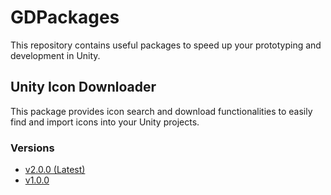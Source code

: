 # GDPackages

This repository contains useful packages to speed up your prototyping and development in Unity.

## Unity Icon Downloader

This package provides icon search and download functionalities to easily find and import icons into your Unity projects.

### Versions

* [v2.0.0 (Latest)](https://github.com/dogramacigokhan/GDPackages/tree/iconDownloader_v2/UnityIconDownloader)
* [v1.0.0](https://github.com/dogramacigokhan/GDPackages/tree/master/UnityIconDownloader)
